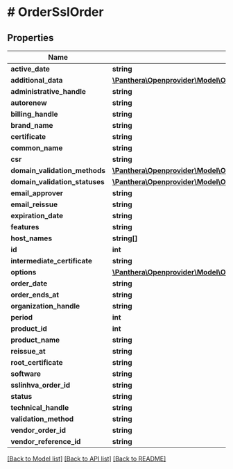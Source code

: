 # # OrderSslOrder

## Properties

Name | Type | Description | Notes
------------ | ------------- | ------------- | -------------
**active_date** | **string** |  | [optional]
**additional_data** | [**\Panthera\Openprovider\Model\OrderSslOrderAdditionalData[]**](OrderSslOrderAdditionalData.md) |  | [optional]
**administrative_handle** | **string** |  | [optional]
**autorenew** | **string** |  | [optional]
**billing_handle** | **string** |  | [optional]
**brand_name** | **string** |  | [optional]
**certificate** | **string** |  | [optional]
**common_name** | **string** |  | [optional]
**csr** | **string** |  | [optional]
**domain_validation_methods** | [**\Panthera\Openprovider\Model\OrderSslOrderDomainValidationMethods[]**](OrderSslOrderDomainValidationMethods.md) |  | [optional]
**domain_validation_statuses** | [**\Panthera\Openprovider\Model\OrderSslOrderDomainValidationStatuses**](OrderSslOrderDomainValidationStatuses.md) |  | [optional]
**email_approver** | **string** |  | [optional]
**email_reissue** | **string** |  | [optional]
**expiration_date** | **string** |  | [optional]
**features** | **string** |  | [optional]
**host_names** | **string[]** |  | [optional]
**id** | **int** |  | [optional]
**intermediate_certificate** | **string** |  | [optional]
**options** | [**\Panthera\Openprovider\Model\OrderSslOrderOptions**](OrderSslOrderOptions.md) |  | [optional]
**order_date** | **string** |  | [optional]
**order_ends_at** | **string** |  | [optional]
**organization_handle** | **string** |  | [optional]
**period** | **int** |  | [optional]
**product_id** | **int** |  | [optional]
**product_name** | **string** |  | [optional]
**reissue_at** | **string** |  | [optional]
**root_certificate** | **string** |  | [optional]
**software** | **string** |  | [optional]
**sslinhva_order_id** | **string** |  | [optional]
**status** | **string** |  | [optional]
**technical_handle** | **string** |  | [optional]
**validation_method** | **string** |  | [optional]
**vendor_order_id** | **string** |  | [optional]
**vendor_reference_id** | **string** |  | [optional]

[[Back to Model list]](../../README.md#models) [[Back to API list]](../../README.md#endpoints) [[Back to README]](../../README.md)
